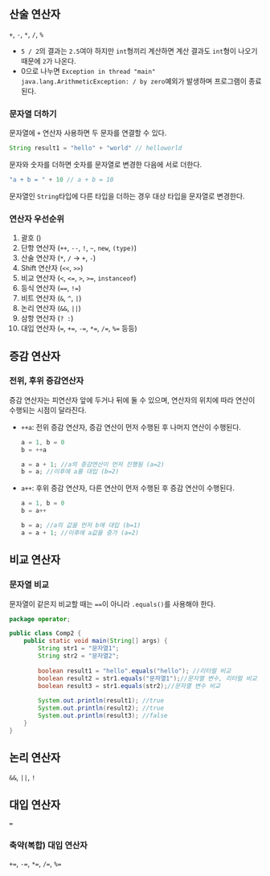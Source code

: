 ## 산술 연산자

`+`, `-`, `*`, `/`, `%`

- `5 / 2`의 결과는 `2.5`여야 하지만 `int`형끼리 계산하면 계산 결과도 `int`형이 나오기 때문에 `2`가 나온다.
- 0으로 나누면 `Exception in thread "main" java.lang.ArithmeticException: / by zero`예외가 발생하며 프로그램이 종료된다.

### 문자열 더하기

문자열에 `+` 연산자 사용하면 두 문자를 연결할 수 있다.

```java
String result1 = "hello" + "world" // helloworld
```

문자와 숫자를 더하면 숫자를 문자열로 변경한 다음에 서로 더한다.

```java
"a + b = " + 10 // a + b = 10
```

문자열인 `String`타입에 다른 타입을 더하는 경우 대상 타입을 문자열로 변경한다.

### 연산자 우선순위

1. 괄호 ()
2. 단항 연산자 (`++`, `--`, `!`, `~`, `new`, `(type)`)
3. 산술 연산자 (`*`, `/` → `+`, `-`)
4. Shift 연산자 (`<<`, `>>`)
5. 비교 연산자 (`<`, `<=`, `>`, `>=`, `instanceof`)
6. 등식 연산자 (`==`, `!=`)
7. 비트 연산자 (`&`, `^`, `|`)
8. 논리 연산자 (`&&`, `||`)
9. 삼항 연산자 (`? :`)
10. 대입 연산자 (`=`, `+=`, `-=`, `*=`, `/=`, `%=` 등등)

## 증감 연산자

### 전위, 후위 증감연산자

증감 연산자는 피연산자 앞에 두거나 뒤에 둘 수 있으며, 연산자의 위치에 따라 연산이 수행되는 시점이 달라진다.

- `++a`: 전위 증감 연산자, 증감 연산이 먼저 수행된 후 나머지 연산이 수행된다.

    ```java
    a = 1, b = 0
    b = ++a
    
    a = a + 1; //a의 증감연산이 먼저 진행됨 (a=2)
    b = a; //이후에 a를 대입 (b=2)
    ```

- `a++`: 후위 증감 연산자, 다른 연산이 먼저 수행된 후 증감 연산이 수행된다.

    ```java
    a = 1, b = 0
    b = a++
    
    b = a; //a의 값을 먼저 b에 대입 (b=1)
    a = a + 1; //이후에 a값을 증가 (a=2)
    ```


## 비교 연산자

### 문자열 비교

문자열이 같은지 비교할 때는 `==`이 아니라 `.equals()`를 사용해야 한다.

```java
package operator;

public class Comp2 {
	public static void main(String[] args) {
		String str1 = "문자열1";
		String str2 = "문자열2";
		
		boolean result1 = "hello".equals("hello"); //리터럴 비교
		boolean result2 = str1.equals("문자열1");//문자열 변수, 리터럴 비교
		boolean result3 = str1.equals(str2);//문자열 변수 비교
		
		System.out.println(result1); //true
		System.out.println(result2); //true
		System.out.println(result3); //false
	}
}
```

## 논리 연산자

`&&`, `||`, `!`

## 대입 연산자

`=`

### 축약(복합) 대입 연산자

`+=`, `-=`, `*=`, `/=`, `%=`